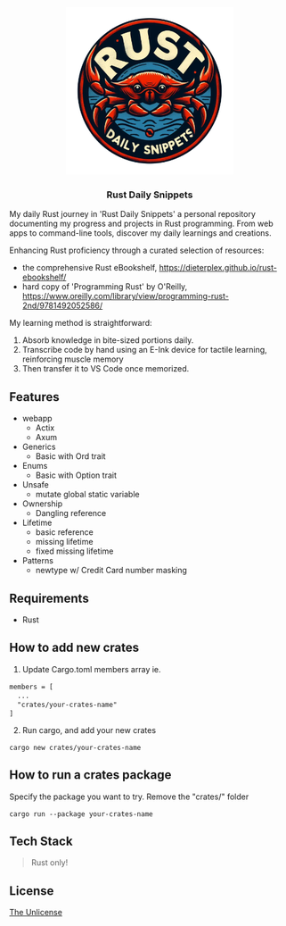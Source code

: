 <p align="center">
    <img src="./assets/logo.png" height="300">
    <h3 align="center">Rust Daily Snippets</h3>
</p>

My daily Rust journey in 'Rust Daily Snippets' a personal repository documenting my progress and projects in Rust programming. From web apps to command-line tools, discover my daily learnings and creations.

Enhancing Rust proficiency through a curated selection of resources:

- the comprehensive Rust eBookshelf, https://dieterplex.github.io/rust-ebookshelf/
- hard copy of 'Programming Rust' by O'Reilly, https://www.oreilly.com/library/view/programming-rust-2nd/9781492052586/

My learning method is straightforward:

1. Absorb knowledge in bite-sized portions daily.
2. Transcribe code by hand using an E-Ink device for tactile learning, reinforcing muscle memory
3. Then transfer it to VS Code once memorized.

## Features

- webapp
  - Actix
  - Axum
- Generics
  - Basic with Ord trait
- Enums
  - Basic with Option trait
- Unsafe
  - mutate global static variable
- Ownership
  - Dangling reference
- Lifetime
  - basic reference
  - missing lifetime
  - fixed missing lifetime
- Patterns
  - newtype w/ Credit Card number masking

## Requirements

- Rust

## How to add new crates

1. Update Cargo.toml members array ie.

```
members = [
  ...
  "crates/your-crates-name"
]
```

2. Run cargo, and add your new crates

```
cargo new crates/your-crates-name
```

## How to run a crates package

Specify the package you want to try. Remove the "crates/" folder

```
cargo run --package your-crates-name
```

## Tech Stack

> Rust only!

## License

[The Unlicense](https://choosealicense.com/licenses/unlicense/)
